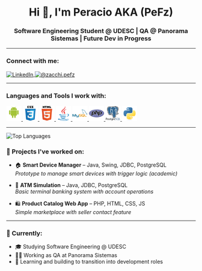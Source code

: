 <h1 align="center">Hi 👋, I'm Peracio AKA (PeFz)</h1>
<h3 align="center">Software Engineering Student @ UDESC | QA @ Panorama Sistemas | Future Dev in Progress</h3>

---

<h3 align="left">Connect with me:</h3>
<p align="left">
  <a href="https://www.linkedin.com/in/peracio-zacchi-184bab274/" target="blank">
    <img align="center" src="https://raw.githubusercontent.com/rahuldkjain/github-profile-readme-generator/master/src/images/icons/Social/linked-in-alt.svg" alt="LinkedIn" height="30" width="40" />
  </a>
  <a href="https://instagram.com/zacchi.pefz" target="blank">
    <img align="center" src="https://raw.githubusercontent.com/rahuldkjain/github-profile-readme-generator/master/src/images/icons/Social/instagram.svg" alt="@zacchi.pefz" height="30" width="40" />
  </a>
</p>

---

<h3 align="left">Languages and Tools I work with:</h3>
<p align="left">
  <a href="https://developer.android.com" target="_blank" rel="noreferrer">
    <img src="https://raw.githubusercontent.com/devicons/devicon/master/icons/android/android-original-wordmark.svg" alt="android" width="40" height="40"/>
  </a>
  <a href="https://www.w3schools.com/css/" target="_blank" rel="noreferrer">
    <img src="https://raw.githubusercontent.com/devicons/devicon/master/icons/css3/css3-original-wordmark.svg" alt="css3" width="40" height="40"/>
  </a>
  <a href="https://www.w3.org/html/" target="_blank" rel="noreferrer">
    <img src="https://raw.githubusercontent.com/devicons/devicon/master/icons/html5/html5-original-wordmark.svg" alt="html5" width="40" height="40"/>
  </a>
  <a href="https://www.java.com" target="_blank" rel="noreferrer">
    <img src="https://raw.githubusercontent.com/devicons/devicon/master/icons/java/java-original.svg" alt="java" width="40" height="40"/>
  </a>
  <a href="https://www.mysql.com/" target="_blank" rel="noreferrer">
    <img src="https://raw.githubusercontent.com/devicons/devicon/master/icons/mysql/mysql-original-wordmark.svg" alt="mysql" width="40" height="40"/>
  </a>
  <a href="https://www.php.net" target="_blank" rel="noreferrer">
    <img src="https://raw.githubusercontent.com/devicons/devicon/master/icons/php/php-original.svg" alt="php" width="40" height="40"/>
  </a>
  <a href="https://www.postgresql.org" target="_blank" rel="noreferrer">
    <img src="https://raw.githubusercontent.com/devicons/devicon/master/icons/postgresql/postgresql-original-wordmark.svg" alt="postgresql" width="40" height="40"/>
  </a>
  <a href="https://www.python.org" target="_blank" rel="noreferrer">
    <img src="https://raw.githubusercontent.com/devicons/devicon/master/icons/python/python-original.svg" alt="python" width="40" height="40"/>
  </a>
</p>

---
<td>
    <img src="https://github-readme-stats.vercel.app/api/top-langs/?username=PeFz&theme=dracula&card_width=200&langs_count=20&count_private=true" alt="Top Languages" />
    </td>

<h3 align="left">🧩 Projects I've worked on:</h3>

- 🏠 **Smart Device Manager** – Java, Swing, JDBC, PostgreSQL  
  _Prototype to manage smart devices with trigger logic (academic)_

- 💸 **ATM Simulation** – Java, JDBC, PostgreSQL  
  _Basic terminal banking system with account operations_

- 🛍️ **Product Catalog Web App** – PHP, HTML, CSS, JS  
  _Simple marketplace with seller contact feature_

---

<h3 align="left">🧠 Currently:</h3>

- 🎓 Studying Software Engineering @ UDESC  
- 👨‍💻 Working as QA at Panorama Sistemas  
- 🚀 Learning and building to transition into development roles
